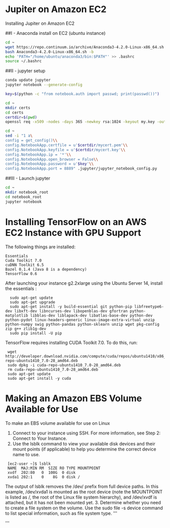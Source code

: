 # Jupiter on Amazon EC2

Installing Jupiter on Amazon EC2 

##I - Anaconda install on EC2 (ubuntu instance)
  ```sh
  cd ~
  wget https://repo.continuum.io/archive/Anaconda3-4.2.0-Linux-x86_64.sh
  bash Anaconda3-4.2.0-Linux-x86_64.sh -b
  echo 'PATH="/home/ubuntu/anaconda3/bin:$PATH"' >> .bashrc
  source ~/.bashrc
  ```

##II - jupyter setup
  ```sh
  conda update jupyter
  jupyter notebook --generate-config

  key=$(python -c "from notebook.auth import passwd; print(passwd())")

  cd ~
  mkdir certs
  cd certs
  certdir=$(pwd)
  openssl req -x509 -nodes -days 365 -newkey rsa:1024 -keyout my.key -out my.pem

  cd ~
  sed -i "1 a\
  config = get_config()\\
  config.NotebookApp.certfile = u'$certdir/mycert.pem'\\
  config.NotebookApp.keyfile = u'$certdir/mycert.key'\\
  config.NotebookApp.ip = '*'\\
  config.NotebookApp.open_browser = False\\
  config.NotebookApp.password = u'$key'\\
  config.NotebookApp.port = 8889" .jupyter/jupyter_notebook_config.py
  ```
 
##III - Launch jupyter 
  ```sh
  cd ~
  mkdir notebook_root
  cd notebook_root
  jupyter notebook
  ```

# Installing TensorFlow on an AWS EC2 Instance with GPU Support

The following things are installed:

    Essentials
    Cuda Toolkit 7.0
    cuDNN Toolkit 6.5
    Bazel 0.1.4 (Java 8 is a dependency)
    TensorFlow 0.6

After launching your instance g2.2xlarge  using the Ubuntu Server 14, install the essentials :
```
  sudo apt-get update
  sudo apt-get upgrade
  sudo apt-get install -y build-essential git python-pip libfreetype6-dev libxft-dev libncurses-dev libopenblas-dev gfortran python-matplotlib libblas-dev liblapack-dev libatlas-base-dev python-dev python-pydot linux-headers-generic linux-image-extra-virtual unzip python-numpy swig python-pandas python-sklearn unzip wget pkg-config zip g++ zlib1g-dev
  sudo pip install -U pip
  ```
 TensorFlow requires installing CUDA Toolkit 7.0. To do this, run:
 ```
  wget http://developer.download.nvidia.com/compute/cuda/repos/ubuntu1410/x86_64/cuda-repo-ubuntu1410_7.0-28_amd64.deb
  sudo dpkg -i cuda-repo-ubuntu1410_7.0-28_amd64.deb
  rm cuda-repo-ubuntu1410_7.0-28_amd64.deb
  sudo apt-get update
  sudo apt-get install -y cuda
```
# Making an Amazon EBS Volume Available for Use

  To make an EBS volume available for use on Linux
  
 1. Connect to your instance using SSH. For more information, see Step 2: Connect to Your Instance.
 2. Use the lsblk command to view your available disk devices and their mount points (if applicable) to help you determine the correct device name to use.
 
 ```
  [ec2-user ~]$ lsblk
  NAME  MAJ:MIN RM  SIZE RO TYPE MOUNTPOINT
  xvdf  202:80   0  100G  0 disk
  xvda1 202:1    0    8G  0 disk /
  ```
 
 The output of lsblk removes the /dev/ prefix from full device paths. In this example, /dev/xvda1 is mounted as the root device (note the MOUNTPOINT is listed as /, the root of the Linux file system hierarchy), and /dev/xvdf is attached, but it has not been mounted yet.
 3. Determine whether you need to create a file system on the volume. Use the sudo file -s device command to list special information, such as file system type.
 '''
 
 '''
